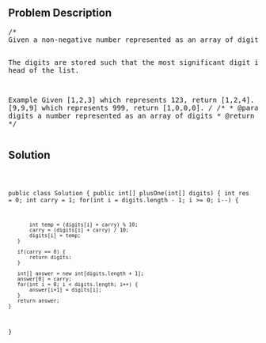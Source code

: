 <!--
<style>
  body { font-family: Arial, sans-serif; }
  .container { max-width: 744px; margin: 0 auto; padding: 10px; }
  .comment-block { background-color: #f9f9f9; padding: 10px; border-left: 5px solid #ccc; max-width: 100%; margin: 20px auto; overflow-wrap: break-word; white-space: pre-wrap; }
  .code-block { background-color: #f4f4f4; padding: 10px; border: 1px solid #ddd; max-width: 100%; margin: 20px auto; overflow-wrap: break-word; white-space: pre-wrap; }
</style>
-->

<div class='container'>
<h2>Problem Description</h2>
<div class='comment-block'>
<pre>
/*
Given a non-negative number represented as an array of digits, plus one to the number.

The digits are stored such that the most significant digit is at the head of the list.

Example
Given [1,2,3] which represents 123, return [1,2,4].
Given [9,9,9] which represents 999, return [1,0,0,0].
*/
    /**
     * @param digits a number represented as an array of digits
     * @return the result
     */
</pre>
</div>

<h2>Solution</h2>
<div class='code-block'>
<pre><code class='language-java'>

public class Solution {
    public int[] plusOne(int[] digits) {
       int res = 0;
       int carry = 1;
       for(int i = digits.length - 1; i >= 0; i--) {
           
           int temp = (digits[i] + carry) % 10;
           carry = (digits[i] + carry) / 10;
           digits[i] = temp;
       }
       
       if(carry == 0) {
           return digits;
       }
       
       int[] answer = new int[digits.length + 1];
       answer[0] = carry;
       for(int i = 0; i < digits.length; i++) {
           answer[i+1] = digits[i];
       }
       return answer;    
    }
}</code></pre>
</div>
</div>
